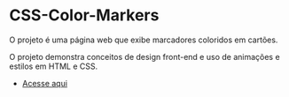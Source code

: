 
# CSS-Color-Markers

O projeto é uma página web que exibe marcadores coloridos em cartões.

O projeto demonstra conceitos de design front-end e uso de animações e estilos em HTML e CSS.






 - [Acesse aqui](https://antonio-pf.github.io/CSS-Color-Markers/)
 

